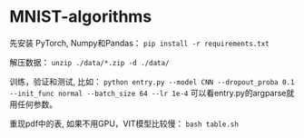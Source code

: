 # MNIST-algorithms

先安装 PyTorch, Numpy和Pandas：
`pip install -r requirements.txt`

解压数据：
`unzip ./data/*.zip -d ./data/`

训练，验证和测试, 比如：
`python entry.py --model CNN --dropout_proba 0.1 --init_func normal --batch_size 64 --lr 1e-4`
可以看entry.py的argparse就用任何参数。

重现pdf中的表, 如果不用GPU，VIT模型比较慢：
`bash table.sh`
